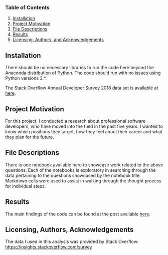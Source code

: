 ### Table of Contents

1. [Installation](#installation)
2. [Project Motivation](#motivation)
3. [File Descriptions](#files)
4. [Results](#results)
5. [Licensing, Authors, and Acknowledgements](#licensing)

## Installation <a name="installation"></a>

There should be no necessary libraries to run the code here beyond the Anaconda distribution of Python.  The code should run with no issues using Python versions 3.*.

The Stack Overflow Annual Developer Survey 2018 data set is available at [here](https://insights.stackoverflow.com/survey).

## Project Motivation<a name="motivation"></a>

For this project, I conducted a research about professional software developers, who have moved into the field in the past five years. I wanted to know which positions they target, how they feel about their career and what they plan for the future.

## File Descriptions <a name="files"></a>

There is one notebook available here to showcase work related to the above questions. Each of the notebooks is exploratory in searching through the data pertaining to the questions showcased by the notebook title.  Markdown cells were used to assist in walking through the thought process for individual steps.  

## Results<a name="results"></a>

The main findings of the code can be found at the post available [here](https://medium.com/@istvan.teglas/career-change-into-software-development-42a7723cc7e).

## Licensing, Authors, Acknowledgements<a name="licensing"></a>

The data I used in this analysis was provided by Stack Overflow: https://insights.stackoverflow.com/survey
